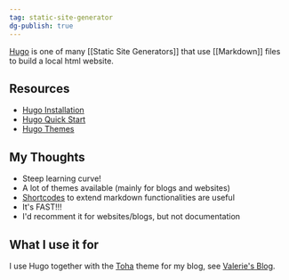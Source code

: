 ```yaml
---
tag: static-site-generator
dg-publish: true
---
```


[Hugo](https://gohugo.io/.) is one of many [[Static Site Generators]] that use [[Markdown]] files to build a local html website. 

## Resources

- [Hugo Installation](https://gohugo.io/installation/windows/)
- [Hugo Quick Start](https://gohugo.io/getting-started/quick-start/)
- [Hugo Themes](https://themes.gohugo.io/)
## My Thoughts

- Steep learning curve!
- A lot of themes available (mainly for blogs and websites)
- [Shortcodes](https://gohugo.io/content-management/shortcodes/) to extend markdown functionalities are useful
- It's FAST!!!
- I'd recomment it for websites/blogs, but not documentation

## What I use it for

I use Hugo together with the [Toha](https://themes.gohugo.io/themes/toha/) theme for my blog, see [Valerie's Blog](https://v-schipka.github.io/).